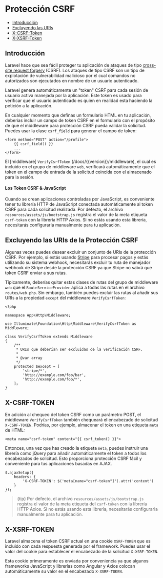 # Protección CSRF

- [Introducción](#csrf-introduction)
- [Excluyendo las URIs](#csrf-excluding-uris)
- [X-CSRF-Token](#csrf-x-csrf-token)
- [X-XSRF-Token](#csrf-x-xsrf-token)

<a name="csrf-introduction"></a>
## Introducción

Laravel hace que sea fácil proteger tu aplicación de ataques de tipo [cross-site request forgery](https://en.wikipedia.org/wiki/Cross-site_request_forgery) (CSRF). Los ataques de tipo CSRF son un tipo de explotación de vulnerabilidad malicioso por el cual comandos no autorizados son ejecutados en nombre de un usuario autenticado.

Laravel genera automáticamente un "token" CSRF para cada sesión de usuario activa manejada por la aplicación. Este token es usado para verificar que el usuario autenticado es quien en realidad esta haciendo la petición a la aplicación.

En cualquier momento que definas un formulario HTML en tu aplicación, deberías incluir un campo de token CSRF en el formulario con el propósito de que el middleware para protección CSRF pueda validar la solicitud. Puedes usar la clase `csrf_field` para generar el campo de token:

    <form method="POST" action="/profile">
        {{ csrf_field() }}
        ...
    </form>

El [middleware] `VerifyCsrfToken` (/docs/{{version}}/middleware), el cual es incluido en el grupo de middleware `web`, verificará automáticamente que el token en el campo de entrada de la solicitud coincida con el almacenado para la sesión.

#### Los Token CSRF & JavaScript

Cuando se crean aplicaciones controladas por JavaScript, es conveniente tener tu librería HTTP de JavaScript conectada automáticamente al token CSRF para cada solicitud realizada. Por defecto, el archivo `resources/assets/js/bootstrap.js` registra el valor de la meta etiqueta `csrf-token` con la librería HTTP Axios. Si no estás usando esta librería, necesitarás configurarla manualmente para tu aplicación.

<a name="csrf-excluding-uris"></a>
## Excluyendo las URIs de la Protección CSRF

Algunas veces puedes desear excluir un conjunto de URIs de la protección CSRF. Por ejemplo, si estás usando [Stripe](https://stripe.com) para procesar pagos y estás utilizando su sistema webhook, necesitarás excluir tu ruta de manejador webhook de Stripe desde la protección CSRF ya que Stripe no sabrá que token CSRF enviar a sus rutas.

Típicamente, deberías quitar estas clases de rutas del grupo de middleware `web` que el `RouteServiceProvider` aplica a todas las rutas en el archivo `routes/web.php`. Sin embargo, también puedes excluir las rutas al añadir sus URIs a la propiedad `except` del middleware `VerifyCsrfToken`:

    <?php

    namespace App\Http\Middleware;

    use Illuminate\Foundation\Http\Middleware\VerifyCsrfToken as Middleware;

    class VerifyCsrfToken extends Middleware
    {
        /**
         * URIs que deberían ser excluidas de la verificación CSRF.
         *
         * @var array
         */
        protected $except = [
            'stripe/*',
            'http://example.com/foo/bar',
            'http://example.com/foo/*',
        ];
    }

<a name="csrf-x-csrf-token"></a>
## X-CSRF-TOKEN

En adición al chequeo del token CSRF como un parámetro POST, el middleware `VerifyCsrfToken` también chequeará el encabezado de solicitud `X-CSRF-TOKEN`. Podrías, por ejemplo, almacenar el token en una etiqueta `meta` de HTML:

    <meta name="csrf-token" content="{{ csrf_token() }}">

Entonces, una vez que has creado la etiqueta `meta`, puedes instruir una librería como jQuery para añadir automáticamente el token a todos los encabezados de solicitud.  Esto proporciona protección CSRF fácil y conveniente para tus aplicaciones basadas en AJAX.

    $.ajaxSetup({
        headers: {
            'X-CSRF-TOKEN': $('meta[name="csrf-token"]').attr('content')
        }
    });

> {tip} Por defecto, el archivo `resources/assets/js/bootstrap.js` registra el valor de la meta etiqueta del `csrf-token` con la librería HTTP Axios. Si no estás usando esta librería, necesitarás configurarla manualmente para tu aplicación.

<a name="csrf-x-xsrf-token"></a>
## X-XSRF-TOKEN

Laravel almacena el token CSRF actual en una cookie `XSRF-TOKEN` que es incluido con cada respuesta generada por el framework. Puedes usar el valor del cookie para establecer el encabezado de la solicitud `X-XSRF-TOKEN`.

Esta cookie primeramente es enviada por conveniencia ya que algunos frameworks JavaScript y librerías como Angular y Axios colocan automáticamente su valor en el encabezado `X-XSRF-TOKEN`.
